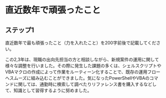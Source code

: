 # 直近数年で頑張ったこと

## ステップ1

直近数年で最も頑張ったこと（力を入れたこと）を200字前後で記載してください。

この2,3年は、現職の出向先担当の方と相談しながら、新規案件の運用に関して様々な調整を行いました。その際に発生した課題の多くは、シェルスクリプトやVBAマクロの作成によって作業をルーティーン化することで、既存の運用フローへスムーズに組み込むことができました。気になったPowerShellやVBAのコマンドに関しては、通勤時に検索して調べたりリファレンス書を購入するなどして、知識として習得するように努めました。